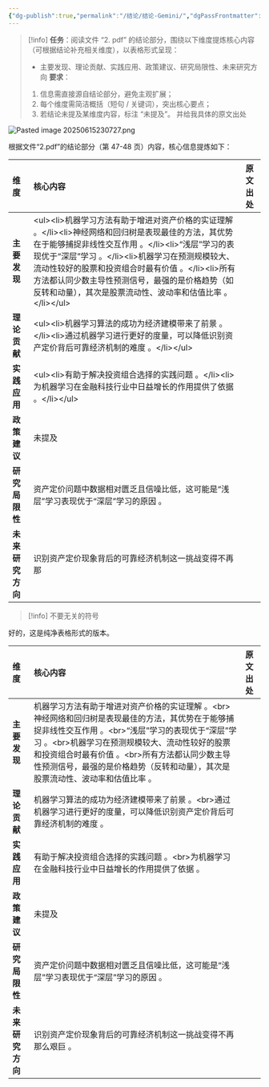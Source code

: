 ```yaml
---
{"dg-publish":true,"permalink":"/结论/结论-Gemini/","dgPassFrontmatter":true,"created":"2025-06-15T23:02:49.333+08:00"}
---
```



> [!info]
> **任务**：阅读文件 “2. pdf” 的结论部分，围绕以下维度提炼核心内容（可根据结论补充相关维度），以表格形式呈现：
> - 主要发现、理论贡献、实践应用、政策建议、研究局限性、未来研究方向
> **要求**：
> 1. 信息需直接源自结论部分，避免主观扩展；
> 2. 每个维度需简洁概括（短句 / 关键词），突出核心要点；
> 3. 若结论未提及某维度内容，标注 “未提及”。
> 并给我具体的原文出处

![Pasted image 20250615230727.png](/img/user/Pasted%20image%2020250615230727.png)

根据文件“2.pdf”的结论部分（第 47-48 页）内容，核心信息提炼如下：

|维度|核心内容|原文出处|
|:--|:--|:--|
|**主要发现**|&lt;ul>&lt;li>机器学习方法有助于增进对资产价格的实证理解 。&lt;/li>&lt;li>神经网络和回归树是表现最佳的方法，其优势在于能够捕捉非线性交互作用 。&lt;/li>&lt;li>“浅层”学习的表现优于“深层”学习 。&lt;/li>&lt;li>机器学习在预测规模较大、流动性较好的股票和投资组合时最有价值 。&lt;/li>&lt;li>所有方法都认同少数主导性预测信号，最强的是价格趋势（如反转和动量），其次是股票流动性、波动率和估值比率 。&lt;/li>&lt;/ul>||
|**理论贡献**|&lt;ul>&lt;li>机器学习算法的成功为经济建模带来了前景 。&lt;/li>&lt;li>通过机器学习进行更好的度量，可以降低识别资产定价背后可靠经济机制的难度 。&lt;/li>&lt;/ul>||
|**实践应用**|&lt;ul>&lt;li>有助于解决投资组合选择的实践问题 。&lt;/li>&lt;li>为机器学习在金融科技行业中日益增长的作用提供了依据 。&lt;/li>&lt;/ul>||
|**政策建议**|未提及||
|**研究局限性**|资产定价问题中数据相对匮乏且信噪比低，这可能是“浅层”学习表现优于“深层”学习的原因 。||
|**未来研究方向**|识别资产定价现象背后的可靠经济机制这一挑战变得不再那|
> [!info]
> 不要无关的符号

好的，这是纯净表格形式的版本。

| 维度         | 核心内容                                                                                                                                                                                          | 原文出处 |
| :--------- | :-------------------------------------------------------------------------------------------------------------------------------------------------------------------------------------------- | :--- |
| **主要发现**   | 机器学习方法有助于增进对资产价格的实证理解 。&lt;br>神经网络和回归树是表现最佳的方法，其优势在于能够捕捉非线性交互作用 。&lt;br>“浅层”学习的表现优于“深层”学习 。&lt;br>机器学习在预测规模较大、流动性较好的股票和投资组合时最有价值 。&lt;br>所有方法都认同少数主导性预测信号，最强的是价格趋势（反转和动量），其次是股票流动性、波动率和估值比率 。 |      |
| **理论贡献**   | 机器学习算法的成功为经济建模带来了前景 。&lt;br>通过机器学习进行更好的度量，可以降低识别资产定价背后可靠经济机制的难度 。                                                                                                                             |      |
| **实践应用**   | 有助于解决投资组合选择的实践问题 。&lt;br>为机器学习在金融科技行业中日益增长的作用提供了依据 。                                                                                                                                          |      |
| **政策建议**   | 未提及                                                                                                                                                                                           |      |
| **研究局限性**  | 资产定价问题中数据相对匮乏且信噪比低，这可能是“浅层”学习表现优于“深层”学习的原因 。                                                                                                                                                  |      |
| **未来研究方向** | 识别资产定价现象背后的可靠经济机制这一挑战变得不再那么艰巨 。                                                                                                                                                               |      |
